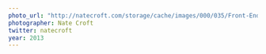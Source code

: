 ```yaml
---
photo_url: "http://natecroft.com/storage/cache/images/000/035/Front-End-Conference-16-of-19,huge.jpg?1379827640"
photographer: Nate Croft
twitter: natecroft
year: 2013
---
```

